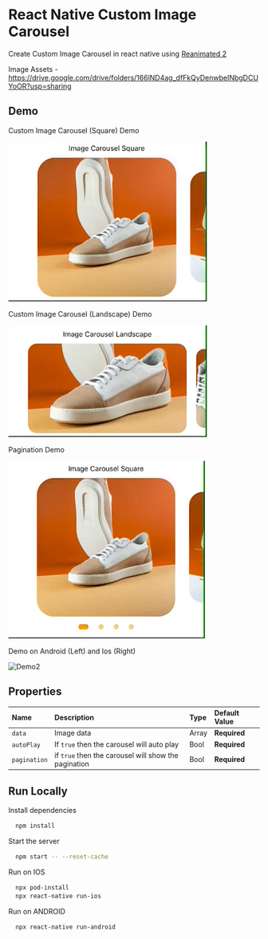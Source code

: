# React Native Custom Image Carousel

Create Custom Image Carousel in react native using [Reanimated 2](https://docs.swmansion.com/react-native-reanimated/)

Image Assets - https://drive.google.com/drive/folders/166lND4ag_dfFkQyDenwbeINbgDCUYoOR?usp=sharing

## Demo

Custom Image Carousel (Square) Demo

![Demo1](./Demo1.gif)

Custom Image Carousel (Landscape) Demo

![Demo1](./Demo2.gif)

Pagination Demo

![Demo1](./Demo4.gif)

Demo on Android (Left) and Ios (Right)

![Demo2](./Demo3.gif)

## Properties

| Name         | Description                                          | Type  | Default Value |
| :----------- | :--------------------------------------------------- | :---- | :------------ |
| `data`       | Image data                                           | Array | **Required**  |
| `autoPlay`   | If `true` then the carousel will auto play           | Bool  | **Required**  |
| `pagination` | if `true` then the carousel will show the pagination | Bool  | **Required**  |

## Run Locally

Install dependencies

```bash
  npm install
```

Start the server

```bash
  npm start -- --reset-cache
```

Run on IOS

```bash
  npx pod-install
  npx react-native run-ios
```

Run on ANDROID

```bash
  npx react-native run-android
```
